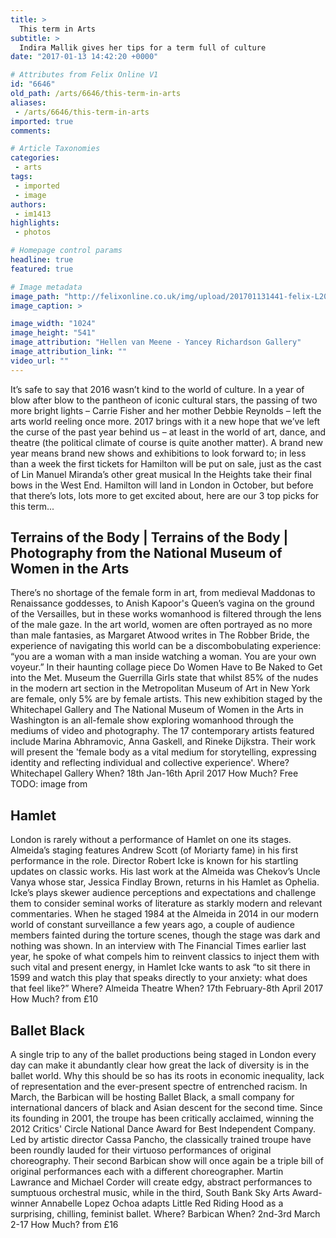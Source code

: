 ```yaml
---
title: >
  This term in Arts
subtitle: >
  Indira Mallik gives her tips for a term full of culture
date: "2017-01-13 14:42:20 +0000"

# Attributes from Felix Online V1
id: "6646"
old_path: /arts/6646/this-term-in-arts
aliases:
 - /arts/6646/this-term-in-arts
imported: true
comments:

# Article Taxonomies
categories:
 - arts
tags:
 - imported
 - image
authors:
 - im1413
highlights:
 - photos

# Homepage control params
headline: true
featured: true

# Image metadata
image_path: "http://felixonline.co.uk/img/upload/201701131441-felix-L2017.4_vanMeene-e1478536802365.jpg"
image_caption: >

image_width: "1024"
image_height: "541"
image_attribution: "Hellen van Meene - Yancey Richardson Gallery"
image_attribution_link: ""
video_url: ""
---
```


It’s safe to say that 2016 wasn’t kind to the world of culture. In a year of blow after blow to the pantheon of iconic cultural stars, the passing of two more bright lights – Carrie Fisher and her mother Debbie Reynolds – left the arts world reeling once more. 2017 brings with it a new hope that we’ve left the curse of the past year behind us – at least in the world of art, dance, and theatre (the political climate of course is quite another matter). A brand new year means brand new shows and exhibitions to look forward to; in less than a week the first tickets for Hamilton will be put on sale, just as the cast of Lin Manuel Miranda’s other great musical In the Heights take their final bows in the West End. Hamilton will land in London in October, but before that there’s lots, lots more to get excited about, here are our 3 top picks for this term...
## Terrains of the Body | Terrains of the Body | Photography from the National Museum of Women in the Arts
There’s no shortage of the female form in art, from medieval Maddonas to Renaissance goddesses, to Anish Kapoor's Queen’s vagina on the ground of the Versailles, but in these works womanhood is filtered through the lens of the male gaze. In the art world, women are often portrayed as no more than male fantasies, as Margaret Atwood writes in The Robber Bride, the experience of navigating this world can be a discombobulating experience: “you are a woman with a man inside watching a woman. You are your own voyeur.” In their haunting collage piece Do Women Have to Be Naked to Get into the Met. Museum the Guerrilla Girls state that whilst 85% of the nudes in the modern art section in the Metropolitan Museum of Art in New York are female, only 5% are by female artists. This new exhibition staged by the Whitechapel Gallery and The National Museum of Women in the Arts in Washington is an all-female show exploring womanhood through the mediums of video and photography. The 17 contemporary artists featured include Marina Abhramovic, Anna Gaskell, and Rineke Dijkstra. Their work will present the 'female body as a vital medium for storytelling, expressing identity and reflecting individual and collective experience'.
Where?  Whitechapel Gallery
When? 18th Jan-16th April 2017
How Much? Free
TODO: image from
## Hamlet
London is rarely without a performance of Hamlet on one its stages. Almeida’s staging features Andrew Scott (of Moriarty fame) in his first performance in the role. Director Robert Icke is known for his startling updates on classic works. His last work at the Almeida was Chekov’s Uncle Vanya whose star, Jessica Findlay  Brown, returns in his Hamlet as Ophelia. Icke’s plays skewer audience perceptions and expectations and challenge them to consider seminal works of literature as starkly modern and relevant commentaries. When he staged 1984 at the Almeida in 2014 in our modern world of constant surveillance a few years ago, a couple of  audience members fainted during the torture scenes, though the stage was dark and nothing was shown. In an interview with The Financial Times earlier last year, he spoke of what compels him to reinvent classics to inject them with such vital and present energy, in Hamlet Icke wants to ask “to sit there in 1599 and watch this play that speaks directly to your anxiety: what does that feel like?”
Where? Almeida Theatre
When? 17th February-8th April 2017
How Much? from £10
## Ballet Black
A single trip to any of the ballet productions being staged in London every day can make it abundantly clear how great the lack of diversity is in the ballet world. Why this should be so has its roots in economic inequality, lack  of representation and the ever-present spectre of entrenched racism. In March, the Barbican will be hosting Ballet Black, a small company for international dancers of black and Asian descent for the second time. Since its founding in 2001, the troupe has been critically acclaimed, winning the 2012 Critics' Circle National Dance Award for Best Independent Company. Led by artistic director Cassa Pancho, the classically trained troupe have been roundly lauded for their virtuoso performances of original choreography. Their second Barbican show will once again be a triple bill of original performances each with a different choreographer. Martin Lawrance and Michael Corder will create edgy, abstract performances to sumptuous orchestral music, while in the third, South Bank Sky Arts Award-winner Annabelle Lopez Ochoa adapts Little Red Riding Hood as a surprising, chilling, feminist ballet.
Where? Barbican
When? 2nd-3rd March 2-17
How Much? from £16
